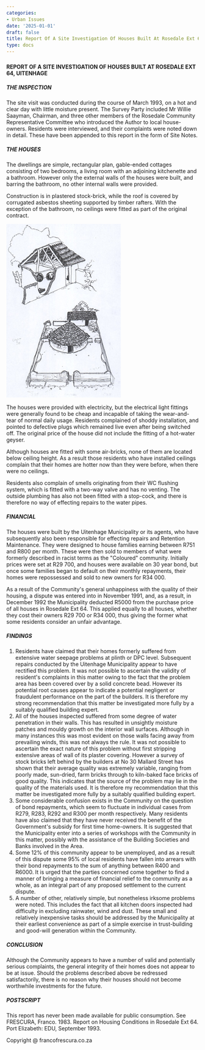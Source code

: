 ```yaml
---
categories:
- Urban Issues
date: '2025-01-01'
draft: false
title: Report Of A Site Investigation Of Houses Built At Rosedale Ext 64, Uitenhage
type: docs
---
```


#####   
**REPORT OF A SITE INVESTIGATION OF HOUSES BUILT AT ROSEDALE EXT 64, UITENHAGE**

##### THE INSPECTION

The site visit was conducted during the course of March 1993, on a hot and clear day with little moisture present. The Survey Party included Mr Willie Saayman, Chairman, and three other members of the Rosedale Community Representative Committee who introduced the Author to local house-owners. Residents were interviewed, and their complaints were noted down in detail. These have been appended to this report in the form of Site Notes.

##### THE HOUSES

The dwellings are simple, rectangular plan, gable-ended cottages consisting of two bedrooms, a living room with an adjoining kitchenette and a bathroom. However only the external walls of the houses were built, and barring the bathroom, no other internal walls were provided.

Construction is in plastered stock-brick, while the roof is covered by corrugated asbestos sheeting supported by timber rafters. With the exception of the bathroom, no ceilings were fitted as part of the original contract.

![housing8](/images/arch/housing8.jpg)

The houses were provided with electricity, but the electrical light fittings were generally found to be cheap and incapable of taking the wear-and-tear of normal daily usage. Residents complained of shoddy installation, and pointed to defective plugs which remained live even after being switched off. The original price of the house did not include the fitting of a hot-water geyser.

Although houses are fitted with some air-bricks, none of them are located below ceiling height. As a result those residents who have installed ceilings complain that their homes are hotter now than they were before, when there were no ceilings.

Residents also complain of smells originating from their WC flushing system, which is fitted with a two-way valve and has no venting. The outside plumbing has also not been fitted with a stop-cock, and there is therefore no way of effecting repairs to the water pipes.

##### FINANCIAL

The houses were built by the Uitenhage Municipality or its agents, who have subsequently also been responsible for effecting repairs and Retention Maintenance. They were designed to house families earning between R751 and R800 per month. These were then sold to members of what were formerly described in racist terms as the "Coloured" community. Initially prices were set at R29 700, and houses were available on 30 year bond, but once some families began to default on their monthly repayments, their homes were repossessed and sold to new owners for R34 000.

As a result of the Community's general unhappiness with the quality of their housing, a dispute was entered into in November 1991, and, as a result, in December 1992 the Municipality deducted R5000 from the purchase price of all houses in Rosedale Ext 64. This applied equally to all houses, whether they cost their owners R29 700 or R34 000, thus giving the former what some residents consider an unfair advantage.

##### FINDINGS

  1. Residents have claimed that their homes formerly suffered from extensive water seepage problems at plinth or DPC level. Subsequent repairs conducted by the Uitenhage Municipality appear to have rectified this problem. It was not possible to ascertain the validity of resident's complaints in this matter owing to the fact that the problem area has been covered over by a solid concrete bead. However its potential root causes appear to indicate a potential negligent or fraudulent performance on the part of the builders. It is therefore my strong recommendation that this matter be investigated more fully by a suitably qualified building expert.
  2. All of the houses inspected suffered from some degree of water penetration in their walls. This has resulted in unsightly moisture patches and mouldy growth on the interior wall surfaces. Although in many instances this was most evident on those walls facing away from prevailing winds, this was not always the rule. It was not possible to ascertain the exact nature of this problem without first stripping extensive areas of wall of its plaster covering. However a survey of stock bricks left behind by the builders at No 30 Mallard Street has shown that their average quality was extremely variable, ranging from poorly made, sun-dried, farm bricks through to kiln-baked face bricks of good quality. This indicates that the source of the problem may lie in the quality of the materials used. It is therefore my recommendation that this matter be investigated more fully by a suitably qualified building expert.
  3. Some considerable confusion exists in the Community on the question of bond repayments, which seem to fluctuate in individual cases from R279, R283, R292 and R300 per month respectively. Many residents have also claimed that they have never received the benefit of the Government's subsidy for first time home-owners. It is suggested that the Municipality enter into a series of workshops with the Community in this matter, possibly with the assistance of the Building Societies and Banks involved in the Area.
  4. Some 12% of this community appear to be unemployed, and as a result of this dispute some 95% of local residents have fallen into arrears with their bond repayments to the sum of anything between R400 and R6000. It is urged that the parties concerned come together to find a manner of bringing a measure of financial relief to the community as a whole, as an integral part of any proposed settlement to the current dispute.
  5. A number of other, relatively simple, but nonetheless irksome problems were noted. This includes the fact that all kitchen doors inspected had difficulty in excluding rainwater, wind and dust. These small and relatively inexpensive tasks should be addressed by the Municipality at their earliest convenience as part of a simple exercise in trust-building and good-will generation within the Community.

##### CONCLUSION

Although the Community appears to have a number of valid and potentially serious complaints, the general integrity of their homes does not appear to be at issue. Should the problems described above be redressed satisfactorily, there is no reason why their houses should not become worthwhile investments for the future.

##### POSTSCRIPT

This report has never been made available for public consumption. See FRESCURA, Franco. 1983. Report on Housing Conditions in Rosedale Ext 64. Port Elizabeth: EDU, September 1993.

Copyright @ francofrescura.co.za